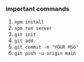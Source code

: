 ### important commands

1. `npm install`
2. `npm run server`
3. `git init`
4. `git add.`
5. `git commit -m "YOUR MSG"`
6. `git push -u origin main`